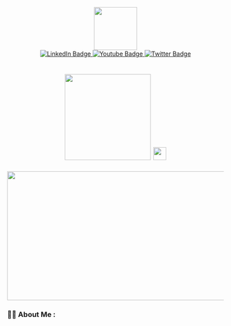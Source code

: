 <div id="header" align="center">
    <img src="https://c.tenor.com/ql4f6dmta0UAAAAi/hamster-spinning.gif" width="100" />
    <div id="badges">
        <a href="your-linkedin-URL">
            <img src="https://img.shields.io/badge/LinkedIn-blue?style=for-the-badge&logo=linkedin&logoColor=white"
                alt="LinkedIn Badge" />
        </a>
        <a href="your-youtube-URL">
            <img src="https://img.shields.io/badge/YouTube-red?style=for-the-badge&logo=youtube&logoColor=white"
                alt="Youtube Badge" />
        </a>
        <a href="your-twitter-URL">
            <img src="https://img.shields.io/badge/Twitter-blue?style=for-the-badge&logo=twitter&logoColor=white"
                alt="Twitter Badge" />
        </a>
    </div>
    <img src="https://komarev.com/ghpvc/?username=abzh423&style=flat-square&color=blue" alt="" />
    <h1>
        <img src="https://user-images.githubusercontent.com/81620918/184860978-b157c70c-ca3d-4cb1-aa1e-0c7c381edfd0.png"
            width="200px" />
        <img src="https://user-images.githubusercontent.com/81620918/184860602-cef3edd6-cb69-45f4-8517-a139805370a8.png"
            width="30px" />
    </h1>
    <div align="center">
        <img src="https://c.tenor.com/ZlCPmBWx9pwAAAAd/anime-girl-space.gif" width="600" height="300" />
    </div>
</div>

### :woman_technologist: About Me :
